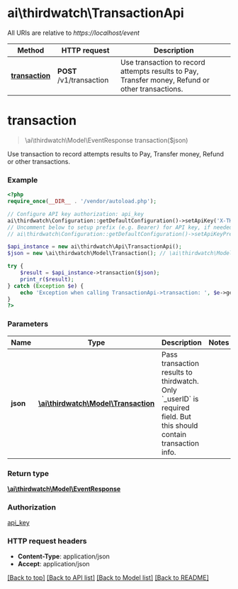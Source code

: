 # ai\thirdwatch\TransactionApi

All URIs are relative to *https://localhost/event*

Method | HTTP request | Description
------------- | ------------- | -------------
[**transaction**](TransactionApi.md#transaction) | **POST** /v1/transaction | Use transaction to record attempts results to Pay, Transfer money, Refund or other transactions.


# **transaction**
> \ai\thirdwatch\Model\EventResponse transaction($json)

Use transaction to record attempts results to Pay, Transfer money, Refund or other transactions.

### Example
```php
<?php
require_once(__DIR__ . '/vendor/autoload.php');

// Configure API key authorization: api_key
ai\thirdwatch\Configuration::getDefaultConfiguration()->setApiKey('X-THIRDWATCH-API-KEY', 'YOUR_API_KEY');
// Uncomment below to setup prefix (e.g. Bearer) for API key, if needed
// ai\thirdwatch\Configuration::getDefaultConfiguration()->setApiKeyPrefix('X-THIRDWATCH-API-KEY', 'Bearer');

$api_instance = new ai\thirdwatch\Api\TransactionApi();
$json = new \ai\thirdwatch\Model\Transaction(); // \ai\thirdwatch\Model\Transaction | Pass transaction results to thirdwatch. Only `_userID` is required field. But this should contain transaction info.

try {
    $result = $api_instance->transaction($json);
    print_r($result);
} catch (Exception $e) {
    echo 'Exception when calling TransactionApi->transaction: ', $e->getMessage(), PHP_EOL;
}
?>
```

### Parameters

Name | Type | Description  | Notes
------------- | ------------- | ------------- | -------------
 **json** | [**\ai\thirdwatch\Model\Transaction**](../Model/Transaction.md)| Pass transaction results to thirdwatch. Only &#x60;_userID&#x60; is required field. But this should contain transaction info. |

### Return type

[**\ai\thirdwatch\Model\EventResponse**](../Model/EventResponse.md)

### Authorization

[api_key](../../README.md#api_key)

### HTTP request headers

 - **Content-Type**: application/json
 - **Accept**: application/json

[[Back to top]](#) [[Back to API list]](../../README.md#documentation-for-api-endpoints) [[Back to Model list]](../../README.md#documentation-for-models) [[Back to README]](../../README.md)

